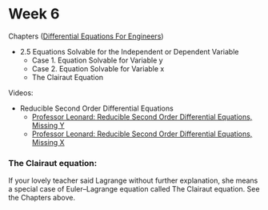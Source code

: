 # Week 6

Chapters ([Differential Equations For Engineers](https://annas-archive.org/md5/ab5d25b4f04496d66e42b911cf6d9fe4))
- 2.5 Equations Solvable for the Independent or Dependent Variable
    - Case 1. Equation Solvable for Variable y
    - Case 2. Equation Solvable for Variable x
    - The Clairaut Equation


Videos:
- Reducible Second Order Differential Equations
    - [Professor Leonard: Reducible Second Order Differential Equations, Missing Y](https://www.youtube.com/watch?v=SjVu03HHH7I&list=PLDesaqWTN6ESPaHy2QUKVaXNZuQNxkYQ_)
    - [Professor Leonard: Reducible Second Order Differential Equations, Missing X](https://www.youtube.com/watch?v=-gi4GfbhrnI&list=PLDesaqWTN6ESPaHy2QUKVaXNZuQNxkYQ_)


### The Clairaut equation:
If your lovely teacher said Lagrange without further explanation, she means a special case of Euler–Lagrange equation called The Clairaut equation. See the Chapters above.